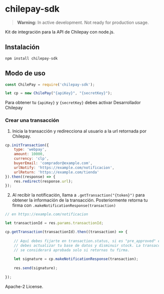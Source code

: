 # chilepay-sdk

> **Warning:** In active development. Not ready for production usage.

Kit de integración para la API de Chilepay con node.js.

## Instalación

`npm install chilepay-sdk`

## Modo de uso

```javascript
const ChilePay = require('chilepay-sdk');

let cp = new ChilePay("{apiKey}", "{secretKey}");

```

Para obtener tu `{apiKey}` y `{secretKey}` debes activar Desarrollador Chilepay

### Crear una transacción

1. Inicia la transacción y redirecciona al usuario a la url retornada por Chilepay.

```javascript
cp.initTransaction({
    type: 'webpay',
    amount: 10000,
    currency: 'clp',
    buyerEmail: 'comprador@example.com',
    urlNotify: 'https://example.com/notificacion',
    urlReturn: 'https://example.com/tienda'
}).then((response) => {
    res.redirect(response.url);
});
```

2. Al recibir la notificación, llama a `.getTransaction("{token}")` para obtener 
la información de la transacción. Posteriormente retorna tu firma con 
`.makeNotificationResponse(transaction)`

```javascript
// en https://example.com/notificacion

let transactionId = res.params.transactionId;

cp.getTransaction(transactionId).then((transaction) => {
    
    // Aquí debes fijarte en transaction.status, si es "pre_approved" entonces
    // debes actualizar tu base de datos y disminuir stock. La transacción
    // se considerará aprobada solo si retornas tu firma.
    
    let signature = cp.makeNotificationResponse(transaction);
    
    res.send(signature);
    
});
```

Apache-2 License.